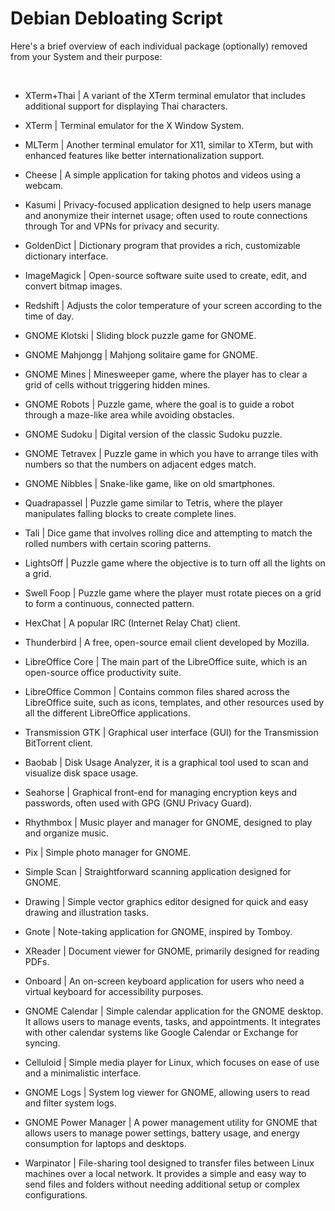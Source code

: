 # Debian Debloating Script

Here's a brief overview of each individual package (optionally) removed from your System and their purpose:

<br>

- XTerm+Thai | A variant of the XTerm terminal emulator that includes additional support for displaying Thai characters.

- XTerm | Terminal emulator for the X Window System.

- MLTerm | Another terminal emulator for X11, similar to XTerm, but with enhanced features like better internationalization support.

- Cheese | A simple application for taking photos and videos using a webcam.

- Kasumi | Privacy-focused application designed to help users manage and anonymize their internet usage; often used to route connections through Tor and VPNs for privacy and security.

- GoldenDict | Dictionary program that provides a rich, customizable dictionary interface.

- ImageMagick | Open-source software suite used to create, edit, and convert bitmap images.

-  Redshift | Adjusts the color temperature of your screen according to the time of day.

- GNOME Klotski | Sliding block puzzle game for GNOME. 

- GNOME Mahjongg | Mahjong solitaire game for GNOME. 

- GNOME Mines | Minesweeper game, where the player has to clear a grid of cells without triggering hidden mines.

- GNOME Robots | Puzzle game, where the goal is to guide a robot through a maze-like area while avoiding obstacles.

- GNOME Sudoku | Digital version of the classic Sudoku puzzle.

- GNOME Tetravex | Puzzle game in which you have to arrange tiles with numbers so that the numbers on adjacent edges match.

- GNOME Nibbles | Snake-like game, like on old smartphones.

- Quadrapassel | Puzzle game similar to Tetris, where the player manipulates falling blocks to create complete lines.

- Tali | Dice game that involves rolling dice and attempting to match the rolled numbers with certain scoring patterns.

- LightsOff | Puzzle game where the objective is to turn off all the lights on a grid.

- Swell Foop | Puzzle game where the player must rotate pieces on a grid to form a continuous, connected pattern.

- HexChat | A popular IRC (Internet Relay Chat) client.

- Thunderbird | A free, open-source email client developed by Mozilla. 

- LibreOffice Core | The main part of the LibreOffice suite, which is an open-source office productivity suite.

- LibreOffice Common | Contains common files shared across the LibreOffice suite, such as icons, templates, and other resources used by all the different LibreOffice applications.

- Transmission GTK | Graphical user interface (GUI) for the Transmission BitTorrent client.

- Baobab | Disk Usage Analyzer, it is a graphical tool used to scan and visualize disk space usage.

- Seahorse | Graphical front-end for managing encryption keys and passwords, often used with GPG (GNU Privacy Guard).

- Rhythmbox | Music player and manager for GNOME, designed to play and organize music.

- Pix | Simple photo manager for GNOME.

- Simple Scan | Straightforward scanning application designed for GNOME.

- Drawing | Simple vector graphics editor designed for quick and easy drawing and illustration tasks.

- Gnote | Note-taking application for GNOME, inspired by Tomboy.

- XReader | Document viewer for GNOME, primarily designed for reading PDFs.

- Onboard | An on-screen keyboard application for users who need a virtual keyboard for accessibility purposes.

- GNOME Calendar | Simple calendar application for the GNOME desktop. It allows users to manage events, tasks, and appointments. It integrates with other calendar systems like Google Calendar or Exchange for syncing.

- Celluloid | Simple media player for Linux, which focuses on ease of use and a minimalistic interface.

- GNOME Logs | System log viewer for GNOME, allowing users to read and filter system logs.

- GNOME Power Manager | A power management utility for GNOME that allows users to manage power settings, battery usage, and energy consumption for laptops and desktops.

- Warpinator | File-sharing tool designed to transfer files between Linux machines over a local network. It provides a simple and easy way to send files and folders without needing additional setup or complex configurations.


